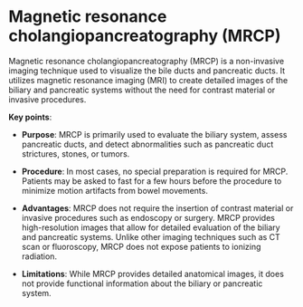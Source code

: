 [//]: # (source: ?)
[//]: # (abbr: MRCP)
[//]: # (tags: imaging tests)

# Magnetic resonance cholangiopancreatography (MRCP)

Magnetic resonance cholangiopancreatography (MRCP) is a non-invasive imaging technique used to visualize the bile ducts and pancreatic ducts. It utilizes magnetic resonance imaging (MRI) to create detailed images of the biliary and pancreatic systems without the need for contrast material or invasive procedures.

**Key points**:

* **Purpose**: MRCP is primarily used to evaluate the biliary system, assess pancreatic ducts, and detect abnormalities such as pancreatic duct strictures, stones, or tumors.

* **Procedure**: In most cases, no special preparation is required for MRCP. Patients may be asked to fast for a few hours before the procedure to minimize motion artifacts from bowel movements.

* **Advantages**: MRCP does not require the insertion of contrast material or invasive procedures such as endoscopy or surgery. MRCP provides high-resolution images that allow for detailed evaluation of the biliary and pancreatic systems. Unlike other imaging techniques such as CT scan or fluoroscopy, MRCP does not expose patients to ionizing radiation.

* **Limitations**: While MRCP provides detailed anatomical images, it does not provide functional information about the biliary or pancreatic system.
